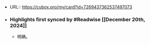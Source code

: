 - URL:: https://cubox.pro/my/card?id=7269437362537497073
- ### Highlights first synced by #Readwise [[December 20th, 2024]]
    - 明确。
